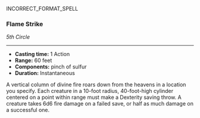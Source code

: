 INCORRECT_FORMAT_SPELL
### Flame Strike
*5th Circle*
___
- **Casting time:** 1 Action
- **Range:** 60 feet
- **Components:** pinch of sulfur
- **Duration:** Instantaneous

A vertical column of divine fire roars down from the heavens in a location you specify. Each creature in a 10-foot radius, 40-foot-high cylinder centered on a point within range must make a Dexterity saving throw. A creature takes 6d6 fire damage on a failed save, or half as much damage on a successful one. 
